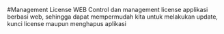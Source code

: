 #Management License WEB
Control dan management license applikasi berbasi web, sehingga dapat mempermudah kita untuk melakukan update, kunci license maupun menghapus aplikasi